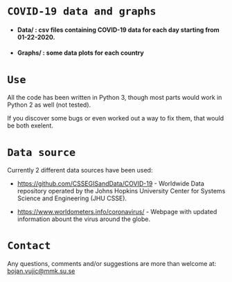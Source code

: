 # `COVID-19 data and graphs`

* #### Data/   : csv files containing COVID-19 data for each day starting from 01-22-2020.
* #### Graphs/ : some data plots for each country





`Use`
==========
All the code has been written in Python 3, though most parts would work in Python 2 as well (not tested).

If you discover some bugs or even worked out a way to fix them, that would be both exelent.

`Data source`
============
Currently 2 different data sources have been used:

* https://github.com/CSSEGISandData/COVID-19 - Worldwide Data repository operated by the Johns Hopkins University Center for Systems Science and Engineering (JHU CSSE). 

* https://www.worldometers.info/coronavirus/ - Webpage with updated information abount the virus around the globe.


`Contact`
=======

Any questions, comments and/or suggestions are more than welcome at: bojan.vujic@mmk.su.se


